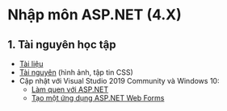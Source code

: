 # Nhập môn ASP.NET (4.X)
## 1. Tài nguyên học tập
<ul>
  <li><a href="https://ngocminhtran.com/asp-net-4-5/">Tài liệu</a></li>
  <li><a href="https://github.com/TranNgocMinh/ASP.NET-4.5/tree/master/Themes">Tài nguyên</a> (hình ảnh, tập tin CSS)</li>
  <li>Cập nhật với Visual Studio 2019 Community và Windows 10:
      <ul>
        <li><a href="https://github.com/TranNgocMinh/ASP.NET-4.5/blob/master/L%C3%A0m%20quen%20ASP.NET%20v%E1%BB%9Bi%20VS%202019%20Community%20v%C3%A0%20Windows%2010.pdf">Làm quen với ASP.NET</a></li>
        <li><a href="https://github.com/TranNgocMinh/ASP.NET-4.5/blob/master/T%E1%BA%A1o%20%E1%BB%A9ng%20d%E1%BB%A5ng%20ASP.NET%20Web%20Forms%20v%E1%BB%9Bi%20VS%202019%20Community%20v%C3%A0%20Windows%2010.pdf">Tạo một ứng dụng ASP.NET Web Forms</a></li>
      </ul>
  </li>
</ul>
  
  

